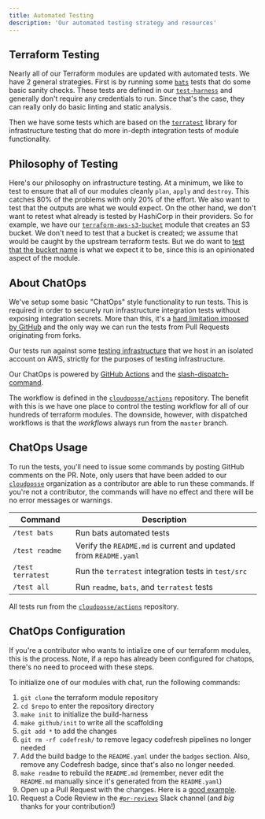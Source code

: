 ```yaml
---
title: Automated Testing
description: 'Our automated testing strategy and resources'
---
```


## Terraform Testing

Nearly all of our Terraform modules are updated with automated tests. We have 2 general strategies. First is by running some [`bats`](https://github.com/bats-core/bats-core) tests that do some basic sanity checks. 
These tests are defined in our [`test-harness`](https://github.com/cloudposse/test-harness) and generally don't require any credentials to run. Since that's the case, they can really only do basic linting and static analysis. 

Then we have some tests which are based on the [`terratest`](https://github.com/gruntwork-io/terratest) library for infrastructure testing that do more in-depth integration tests of module functionality. 

## Philosophy of Testing

Here's our philosophy on infrastructure testing. At a minimum, we like to test to ensure that all of our modules cleanly `plan`, `apply` and `destroy`. This catches 80% of the problems with only 20% of the effort. We also want to test that the outputs are what we would expect. On the other hand, we don't want to retest what already is tested by HashiCorp in their providers. So for example, we have our [`terraform-aws-s3-bucket`](https://github.com/cloudposse/terraform-aws-s3-bucket) module that creates an S3 bucket. We don't need to test that a bucket is created; we assume that would be caught by the upstream terraform tests. But we do want to [test that the bucket name](https://github.com/cloudposse/terraform-aws-s3-bucket/blob/master/test/src/examples_complete_test.go#L38) is what we expect it to be, since this is an opinionated aspect of the module.

## About ChatOps

We've setup some basic "ChatOps" style functionality to run tests. This is required in order to securely run infrastructure integration tests without exposing integration secrets.  More than this, it's a [hard limitation
imposed by GitHub](https://www.google.com/search?q=github.community+run+on+forks+secrets) and the only way we can run the tests from Pull Requests originating from forks.

Our tests run against some [testing infrastructure](https://github.com/cloudposse/testing.cloudposse.co) that we host in an isolated account on AWS, strictly for the purposes of testing infrastructure.

Our ChatOps is powered by [GitHub Actions](https://github.com/features/actions) and the [slash-dispatch-command](https://github.com/peter-evans/slash-command-dispatch).

The workflow is defined in the [`cloudposse/actions`](https://github.com/cloudposse/actions/blob/master/.github/workflows/test-command.yml) repository. The benefit with this is we have one place to control the testing
workflow for all of our hundreds of terraform modules. The downside, however, with dispatched workflows is that the _workflows_ always run from the `master` branch. 


## ChatOps Usage

To run the tests, you'll need to issue some commands by posting GitHub comments on the PR. Note, only users that have been added to our [`cloudposse`](https://github.com/cloudposse) organization as a contributor are able to run these commands. If you're not a contributor,
the commands will have no effect and there will be no error messages or warnings.


| Command           | Description                                                      |
| ----------------- | ---------------------------------------------------------------- |
| `/test bats`      | Run bats automated tests                                         |
| `/test readme`    | Verify the `README.md` is current and updated from `README.yaml` |
| `/test terratest` | Run the `terratest` integration tests in `test/src`              |
| `/test all`       | Run `readme`, `bats`, and `terratest` tests                      |


All tests run from the [`cloudposse/actions`](https://github.com/cloudposse/actions/actions) repository.


## ChatOps Configuration 

If you're a contributor who wants to intialize one of our terraform modules, this is the process. Note, if a repo has already been configured for chatops, there's no need to proceed with these steps.

To initialize one of our modules with chat, run the following commands:

1. `git clone` the terraform module repository
2. `cd $repo` to enter the repository directory
3. `make init` to initialize the build-harness
4. `make github/init` to write all the scaffolding
5. `git add *` to add the changes
6. `git rm -rf codefresh/` to remove legacy codefresh pipelines no longer needed
7. Add the build badge to the `README.yaml` under the `badges` section. Also, remove any Codefresh badge, since that's also no longer needed. 
8. `make readme` to rebuild the `README.md` (remember, never edit the `README.md` manually since it's generated from the `README.yaml`)
9. Open up a Pull Request with the changes. Here is a [good example](https://github.com/cloudposse/terraform-github-repository-webhooks/pull/17).
10. Request a Code Review in the [`#pr-reviews`](https://slack.cloudposse.com) Slack channel (and *big* thanks for your contribution!)
